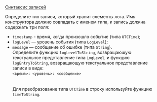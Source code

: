 [Синтаксис записей](https://stepik.org/lesson/5431/step/3)

Определите тип записи, который хранит элементы лога. Имя конструктора должно совпадать с именем типа, и запись должна содержать три поля:  
  
* `timestamp` - время, когда произошло событие (типа `UTCTime`);
* `logLevel` — уровень события (типа `LogLevel`);
* `message` — сообщение об ошибке (типа `String`).
\
Определите функцию `logLevelToString`, возвращающую текстуальное представление типа `LogLevel`, и функцию `logEntryToString`, возвращающую текстуальное представление записи в виде:  
`<время>: <уровень>: <сообщение>`  
\
\
Для преобразование типа `UTCTime` в строку используйте функцию `timeToString`.  
